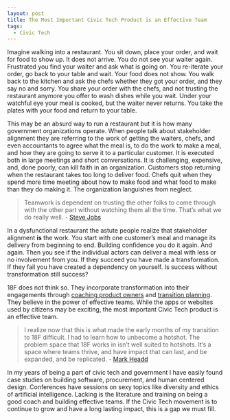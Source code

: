 ```yaml
---
layout: post
title: The Most Important Civic Tech Product is an Effective Team
tags:
  - Civic Tech
---
```

Imagine walking into a restaurant. You sit down, place your order, and wait for food to show up. It does not arrive. You do not see your waiter again. Frustrated you find your waiter and ask what is going on. You re-iterate your order, go back to your table and wait. Your food does not show. You walk back to the kitchen and ask the chefs whether they got your order, and they say no and sorry. You share your order with the chefs, and not trusting the restaurant anymore you offer to wash dishes while you wait. Under your watchful eye your meal is cooked, but the waiter never returns. You take the plates with your food and return to your table.

This may be an absurd way to run a restaurant but it is how many government organizations operate. When people talk about stakeholder alignment they are referring to the work of getting the waiters, chefs, and even accountants to agree what the meal is, to do the work to make a meal, and how they are going to serve it to a particular customer. It is executed both in large meetings and short conversations. It is challenging, expensive, and, done poorly, can kill faith in an organization. Customers stop returning when the restaurant takes too long to deliver food. Chefs quit when they spend more time meeting about how to make food and what food to make than they do making it. The organization languishes from neglect.

> Teamwork is dependent on trusting the other folks to come through with the other part without watching them all the time. That’s what we do really well. - [Steve Jobs](https://www.youtube.com/watch?v=f60dheI4ARg)

In a dysfunctional restaurant the astute people realize that stakeholder alignment **is** the work. You start with one customer’s meal and manage its delivery from beginning to end. Building confidence you do it again. And again. Then you see if the individual actors can deliver a meal with less or no involvement from you. If they succeed you have made a transformation. If they fail you have created a dependency on yourself. Is success without transformation still success?

18F does not think so. They incorporate transformation into their engagements through [coaching product owners](https://product-guide.18f.gov/partners/coach/) and [transition planning](https://product-guide.18f.gov/partners/transition/). They believe in the power of effective teams. While the apps or websites used by citizens may be exciting, the most important Civic Tech product is an effective team.

> I realize now that this is what made the early months of my transition to 18F difficult. I had to learn how to unbecome a hotshot. The problem space that 18F works in isn’t well suited to hotshots. It’s a space where teams thrive, and have impact that can last, and be expanded, and be replicated. - [Mark Headd](https://mheadd.medium.com/on-unbecoming-a-hotshot-b0a1a8124fd2)

In my years of being a part of civic tech and government I have easily found case studies on building software, procurement, and human centered design. Conferences have sessions on sexy topics like diversity and ethics of artificial intelligence. Lacking is the literature and training on being a good coach and building effective teams. If the Civic Tech movement is to continue to grow and have a long lasting impact, this is a gap we must fill.